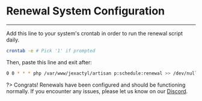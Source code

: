 # Renewal System Configuration

***

Add this line to your system's crontab in order to run the renewal script daily.

```bash
crontab -e # Pick '1' if prompted
```
Then, paste this line and exit after:

```bash
0 0 * * * php /var/www/jexactyl/artisan p:schedule:renewal >> /dev/null 2>&1
```

?>
Congrats! Renewals have been configured and should be functioning normally.
If you encounter any issues, please let us know on our [Discord](https://discord.com/invite/qttGR4Z5Pk).

